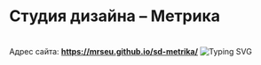 # Студия дизайна – Метрика
#
Адрес сайта: **https://mrseu.github.io/sd-metrika/**
![Typing SVG](https://readme-typing-svg.herokuapp.com?font=Fira+Code&pause=1000&width=600&height=100&lines=Designed+by+Moscow;Assembled+in+Obninsk+%E2%9A%9B%EF%B8%8E)
